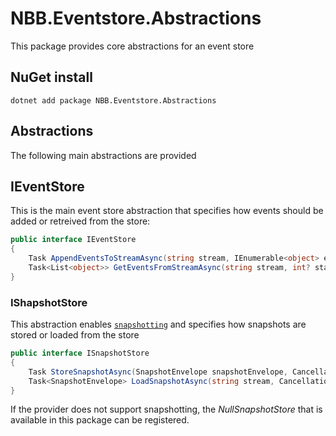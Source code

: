 # NBB.Eventstore.Abstractions

This package provides core abstractions for an event store

## NuGet install
```
dotnet add package NBB.Eventstore.Abstractions
```

## Abstractions

The following main abstractions are provided

## IEventStore

This is the main event store abstraction that specifies how events should be added or retreived from the store:

```csharp
public interface IEventStore
{
    Task AppendEventsToStreamAsync(string stream, IEnumerable<object> events, int? expectedVersion, CancellationToken cancellationToken = default);
    Task<List<object>> GetEventsFromStreamAsync(string stream, int? startFromVersion, CancellationToken cancellationToken = default);
}
```

### IShapshotStore

This abstraction enables [`snapshotting`](../#snapshotting) and specifies how snapshots are stored or loaded from the store

```csharp
public interface ISnapshotStore
{
    Task StoreSnapshotAsync(SnapshotEnvelope snapshotEnvelope, CancellationToken cancellationToken = default);
    Task<SnapshotEnvelope> LoadSnapshotAsync(string stream, CancellationToken cancellationToken = default);
}
```

If the provider does not support snapshotting, the *NullSnapshotStore* that is available in this package can be registered.


